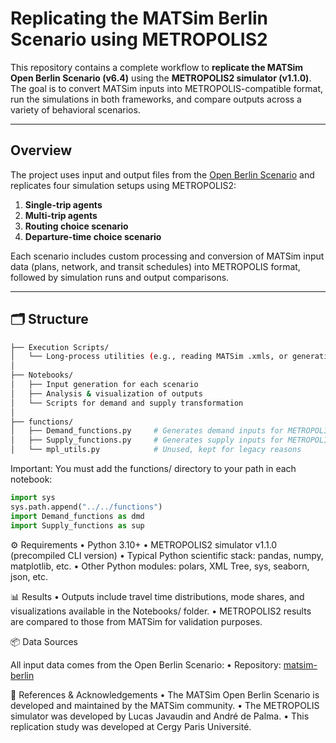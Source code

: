 # Replicating the MATSim Berlin Scenario using METROPOLIS2

This repository contains a complete workflow to **replicate the MATSim Open Berlin Scenario (v6.4)** using the **METROPOLIS2 simulator (v1.1.0)**. The goal is to convert MATSim inputs into METROPOLIS-compatible format, run the simulations in both frameworks, and compare outputs across a variety of behavioral scenarios.

---

## Overview

The project uses input and output files from the [Open Berlin Scenario](https://github.com/matsim-scenarios/matsim-berlin) and replicates four simulation setups using METROPOLIS2:

1. **Single-trip agents**  
2. **Multi-trip agents**  
3. **Routing choice scenario**  
4. **Departure-time choice scenario**

Each scenario includes custom processing and conversion of MATSim input data (plans, network, and transit schedules) into METROPOLIS format, followed by simulation runs and output comparisons.

---

## 🗂️ Structure

```bash
├── Execution Scripts/
│   └── Long-process utilities (e.g., reading MATSim .xmls, or generating base datasets for more scenarios)
│
├── Notebooks/
│   ├── Input generation for each scenario
│   ├── Analysis & visualization of outputs
│   └── Scripts for demand and supply transformation
│
├── functions/
│   ├── Demand_functions.py     # Generates demand inputs for METROPOLIS
│   ├── Supply_functions.py     # Generates supply inputs for METROPOLIS
│   └── mpl_utils.py            # Unused, kept for legacy reasons
```
Important: You must add the functions/ directory to your path in each notebook:

```python
import sys
sys.path.append("../../functions")
import Demand_functions as dmd
import Supply_functions as sup
```

⚙️ Requirements
	•	Python 3.10+
	•	METROPOLIS2 simulator v1.1.0 (precompiled CLI version)
	•	Typical Python scientific stack: pandas, numpy, matplotlib, etc.
 	•	Other Python modules: polars, XML Tree, sys, seaborn, json, etc.

📊 Results
	•	Outputs include travel time distributions, mode shares, and visualizations available in the Notebooks/ folder.
	•	METROPOLIS2 results are compared to those from MATSim for validation purposes.

 📦 Data Sources

All input data comes from the Open Berlin Scenario:
	•	Repository: [matsim-berlin](https://github.com/matsim-scenarios/matsim-berlin)

📝 References & Acknowledgements
	•	The MATSim Open Berlin Scenario is developed and maintained by the MATSim community.
	•	The METROPOLIS simulator was developed by Lucas Javaudin and André de Palma.
	•	This replication study was developed at Cergy Paris Université.

